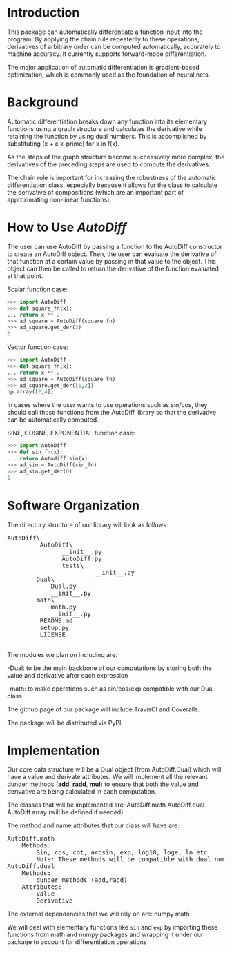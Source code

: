 # Introduction
This package can automatically differentiate a function input into the program. By applying the chain rule repeatedly to these operations, derivatives of arbitrary order can be computed automatically, accurately to machine accuracy. It currently supports forward-mode differentiation.

The major application of automatic differentiation is gradient-based optimization, which is commonly used as the foundation of neural nets.

# Background  
Automatic differentiation breaks down any function into its elementary functions using a graph structure and calculates the derivative while retaining the function by using dual numbers. This is accomplished by substituting (x + ɛ x-prime) for x in f(x).

As the steps of the graph structure become successively more complex, the derivatives of the preceding steps are used to compute the derivatives.

The chain rule is important for increasing the robustness of the automatic differentiation class, especially because it allows for the class to calculate the derivative of compositions (which are an important part of approximating non-linear functions).

# How to Use *AutoDiff*
The user can use AutoDiff by passing a function to the AutoDiff constructor to create an AutoDiff object. Then, the user can evaluate the derivative of that function at a certain value by passing in that value to the object. This object can then be called to return the derivative of the function evaluated at that point.

Scalar function case:

```python
>>> import AutoDiff
>>> def square_fn(x):
...	return x ** 2
>>> ad_square = AutoDiff(square_fn)
>>> ad_square.get_der(3)
6
```

Vector function case:
```python
>>> import AutoDiff
>>> def square_fn(x):
...	return x ** 2
>>> ad_square = AutoDiff(square_fn)
>>> ad_square.get_der([1,2])
np.array([2,4])
```

In cases where the user wants to use operations such as sin/cos, they should call those functions from the AutoDiff library so that the derivative can be automatically computed.

SINE, COSINE, EXPONENTIAL function case:
```python
>>> import AutoDiff
>>> def sin_fn(x):
...	return Autodiff.sin(x)
>>> ad_sin = AutoDiff(sin_fn)
>>> ad_sin.get_der(0)
1
```

# Software Organization
The directory structure of our library will look as follows:

<pre>
AutoDiff\
         AutoDiff\
               __init__.py
               AutoDiff.py
               tests\
                    	__init__.py
	   	Dual\
			Dual.py
			__init__.py
	   	math\
			math.py
			__init__.py	
         README.md
         setup.py
         LICENSE

</pre>

The modules we plan on including are:

-Dual: to be the main backbone of our computations by storing both the value and derivative after each expression

-math: to make operations such as sin/cos/exp compatible with our Dual class

The github page of our package will include TravisCI and Coveralls.

The package will be distributed via PyPI.

# Implementation

Our core data structure will be a Dual object (from AutoDiff.Dual) which will have a value and derivate attributes. We will implement all the relevant dunder methods (__add__, __radd__, __mul__) to ensure that both the value and derivative are being calculated in each computation.

The classes that will be implemented are:
AutoDiff.math
AutoDiff.dual
AutoDiff.array (will be defined if needed)

The method and name attributes that our class will have are:
<pre>
AutoDiff.math
	Methods:
		Sin, cos, cot, arcsin, exp, log10, loge, ln etc
		Note: These methods will be compatible with dual numbers, scalars, as well as vectors.
AutoDiff.dual
	Methods:
		dunder methods (add,radd)
	Attributes:
		Value
		Derivative
</pre>

The external dependencies that we will rely on are:
numpy
math

We will deal with elementary functions like `sin` and `exp` by importing these functions from math and numpy packages and wrapping it under our package to account for differentiation operations

